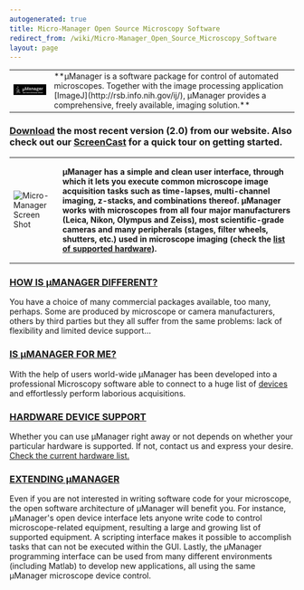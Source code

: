 ```yaml
---
autogenerated: true
title: Micro-Manager Open Source Microscopy Software
redirect_from: /wiki/Micro-Manager_Open_Source_Microscopy_Software
layout: page
---
```



<table cellspacing=15>
<tr>
<td markdown="1">

![](/media/logo/TrademarkThumbnail.png)

</td>
<td markdown="1" style="vertical-align:top">
**μManager is a software package for control of automated microscopes.
Together with the image processing application
[ImageJ](http://rsb.info.nih.gov/ij/), μManager provides a
comprehensive, freely available, imaging solution.**
</td>
</tr>
</table>

### [Download](Download_Micro-Manager_Latest_Release) the most recent version (2.0) from our website. Also check out our [ ScreenCast](Screencasts) for a quick tour on getting started.

<table cellspacing=15>
<tr>
<td markdown="1">

![ Micro-Manager Screen
Shot](/media/MM_screenshot.png " Micro-Manager Screen Shot")

</td>
<td markdown="1" style="vertical-align:top">

**μManager has a simple and clean user interface, through which it lets
you execute common microscope image acquisition tasks such as
time-lapses, multi-channel imaging, z-stacks, and combinations thereof.
μManager works with microscopes from all four major manufacturers
(Leica, Nikon, Olympus and Zeiss), most scientific-grade cameras and
many peripherals (stages, filter wheels, shutters, etc.) used in
microscope imaging (check the [list of supported
hardware](Device_Support)).**

</td>
</tr>
</table>

### [ HOW IS μMANAGER DIFFERENT?](Why_Micro-Manager)

You have a choice of many commercial packages available, too many,
perhaps. Some are produced by microscope or camera manufacturers, others
by third parties but they all suffer from the same problems: lack of
flexibility and limited device support...

### [ IS μMANAGER FOR ME?](Who_should_use_Micro-Manager)

With the help of users world-wide μManager has been developed into a
professional Microscopy software able to connect to a huge list of [
devices](Device_Support) and effortlessly perform laborious
acquisitions.

### [ HARDWARE DEVICE SUPPORT](Device_Support)

Whether you can use μManager right away or not depends on whether your
particular hardware is supported. If not, contact us and express your
desire. [Check the current hardware list.](Device_Support)

### [ EXTENDING μMANAGER](Micro-Manager_Programming_Guide)

Even if you are not interested in writing software code for your
microscope, the open software architecture of μManager will benefit you.
For instance, μManager's open device interface lets anyone write code to
control microscope-related equipment, resulting a large and growing list
of supported equipment. A scripting interface makes it possible to
accomplish tasks that can not be executed within the GUI. Lastly, the
μManager programming interface can be used from many different
environments (including Matlab) to develop new applications, all using
the same μManager microscope device control.
